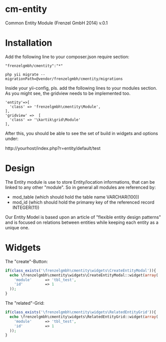 cm-entity
==========

Common Entity Module (Frenzel GmbH 2014) v.0.1

Installation
============

Add the following line to your composer.json require section:

```
"frenzelgmbh/cmentity":"*"
```

```
php yii migrate --migrationPath=@vendor/frenzelgmbh/cmentity/migrations
```

Inside your yii-config, pls. add the following lines to your modules section. As you
might see, the gridview needs to be implemented too.
```
'entity'=>[
  'class' => 'frenzelgmbh\cmentity\Module',
],
'gridview' =>  [
  'class' => '\kartik\grid\Module'
],
```

After this, you should be able to see the set of build in widgets and options under:

http://yourhost/index.php?r=entity/default/test

Design
======

The Entity module is use to store Entity/location informations, that can be linked to any other "module".
So in general all modules are referenced by:

* mod_table (which should hold the table name VARCHAR(100))
* mod_id    (which should hold the primarey key of the referenced record INTEGER(11))

Our Entity Model is based upon an article of "flexible entity design patterns" and is focused on relations between entities while keeping each entity as a unique one.

Widgets
=======

The "create"-Button:
```php
if(class_exists('\frenzelgmbh\cmentity\widgets\CreateEntityModal')){
  echo \frenzelgmbh\cmentity\widgets\CreateEntityModal::widget(array(
    'module'      => 'tbl_test',
    'id'          => 1
  )); 
}
```

The "related"-Grid:
```php
if(class_exists('\frenzelgmbh\cmentity\widgets\RelatedEntityGrid')){
  echo \frenzelgmbh\cmentity\widgets\RelatedEntityGrid::widget(array(
    'module'      => 'tbl_test',
    'id'          => 1
  )); 
}
```
